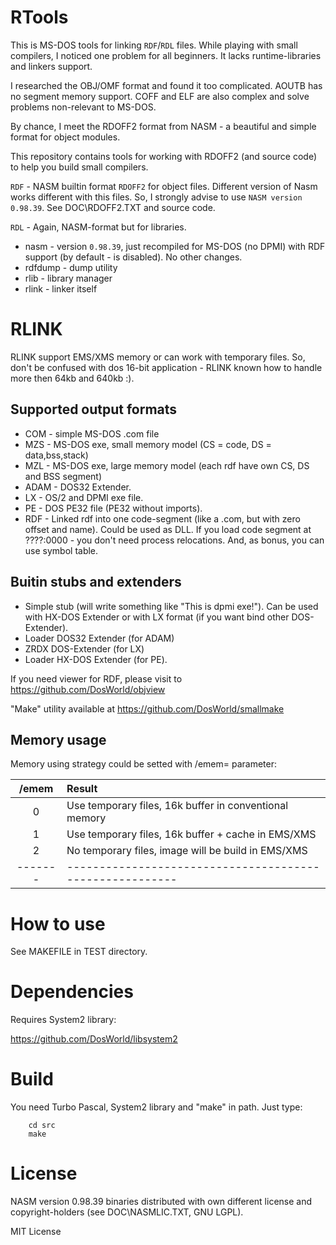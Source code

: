 # RTools

This is MS-DOS tools for linking `RDF`/`RDL` files.
While playing with small compilers, I noticed one problem for all beginners.
It lacks runtime-libraries and linkers support.

I researched the OBJ/OMF format and found it too complicated.
AOUTB has no segment memory support. COFF and ELF are also complex
and solve problems non-relevant to MS-DOS.

By chance, I meet the RDOFF2 format from NASM - a beautiful and simple
format for object modules.

This repository contains tools for working with RDOFF2 (and source code)
to help you build small compilers.

`RDF` - NASM builtin format `RDOFF2` for object files. Different version of
Nasm works different with this files. So, I strongly advise to use
`NASM version 0.98.39`. See DOC\RDOFF2.TXT and source code.

`RDL` - Again, NASM-format but for libraries.

* nasm - version `0.98.39`, just recompiled for MS-DOS (no DPMI) with RDF support
(by default - is disabled). No other changes.
* rdfdump - dump utility
* rlib - library manager
* rlink - linker itself

# RLINK

RLINK support EMS/XMS memory or can work with temporary files.
So, don't be confused with dos 16-bit application - RLINK known how to handle more then 64kb and 640kb :).

## Supported output formats

* COM - simple MS-DOS .com file
* MZS - MS-DOS exe, small memory model (CS = code, DS = data,bss,stack)
* MZL - MS-DOS exe, large memory model (each rdf have own CS, DS and BSS segment)
* ADAM - DOS32 Extender.
* LX - OS/2 and DPMI exe file.
* PE - DOS PE32 file (PE32 without imports).
* RDF - Linked rdf into one code-segment (like a .com, but with zero offset and name). Could be used as DLL.
If you load code segment at ????:0000 - you don't need process relocations. And, as bonus, you can use symbol table.

## Buitin stubs and extenders

* Simple stub (will write something like "This is dpmi exe!"). Can be used with HX-DOS Extender or with LX format
 (if you want bind other DOS-Extender).
* Loader DOS32 Extender (for ADAM)
* ZRDX DOS-Extender (for LX)
* Loader HX-DOS Extender (for PE).

If you need viewer for RDF, please visit to https://github.com/DosWorld/objview

"Make" utility available at https://github.com/DosWorld/smallmake

## Memory usage

Memory using strategy could be setted with /emem=<v> parameter:

 | /emem | Result |
 |:-----:|:-------------------------------------------------------|
 |   0   | Use temporary files, 16k buffer in conventional memory |
 |   1   | Use temporary files, 16k buffer + cache in EMS/XMS     |
 |   2   | No temporary files, image will be build in EMS/XMS     |
 |-------|--------------------------------------------------------|

# How to use

See MAKEFILE in TEST directory.

# Dependencies

Requires System2 library:

https://github.com/DosWorld/libsystem2

# Build

You need Turbo Pascal, System2 library and "make" in path.
Just type:

        cd src
        make

# License

NASM version 0.98.39 binaries distributed with own different license
and copyright-holders (see DOC\NASMLIC.TXT, GNU LGPL).

MIT License